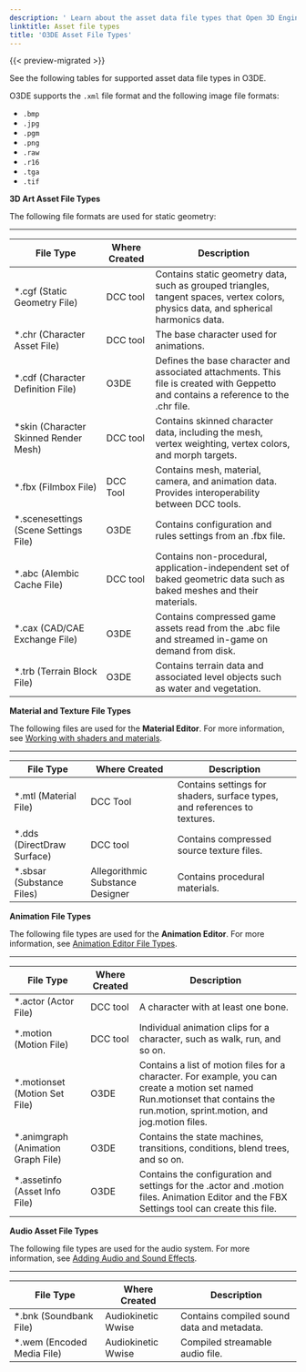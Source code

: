 ```yaml
---
description: ' Learn about the asset data file types that Open 3D Engine supports. '
linktitle: Asset file types
title: 'O3DE Asset File Types'
---
```


{{< preview-migrated >}}

See the following tables for supported asset data file types in O3DE\.

O3DE supports the `.xml` file format and the following image file formats:
+ `.bmp`
+ `.jpg`
+ `.pgm`
+ `.png`
+ `.raw`
+ `.r16`
+ `.tga`
+ `.tif`

**3D Art Asset File Types**

The following file formats are used for static geometry:


****

| File Type | Where Created | Description |
| --- | --- | --- |
| \*\.cgf \(Static Geometry File\) | DCC tool | Contains static geometry data, such as grouped triangles, tangent spaces, vertex colors, physics data, and spherical harmonics data\. |
| \*\.chr \(Character Asset File\) | DCC tool | The base character used for animations\. |
| \*\.cdf \(Character Definition File\) | O3DE | Defines the base character and associated attachments\. This file is created with Geppetto and contains a reference to the \.chr file\. |
| \*skin \(Character Skinned Render Mesh\) | DCC tool | Contains skinned character data, including the mesh, vertex weighting, vertex colors, and morph targets\. |
| \*\.fbx \(Filmbox File\) | DCC Tool | Contains mesh, material, camera, and animation data\. Provides interoperability between DCC tools\. |
| \*\.scenesettings \(Scene Settings File\) | O3DE | Contains configuration and rules settings from an \.fbx file\.  |
| \*\.abc \(Alembic Cache File\) | DCC tool | Contains non\-procedural, application\-independent set of baked geometric data such as baked meshes and their materials\.  |
| \*\.cax \(CAD/CAE Exchange File\) | O3DE | Contains compressed game assets read from the \.abc file and streamed in\-game on demand from disk\.  |
| \*\.trb \(Terrain Block File\) | O3DE | Contains terrain data and associated level objects such as water and vegetation\.  |

**Material and Texture File Types**

The following files are used for the **Material Editor**\. For more information, see [Working with shaders and materials](/docs/userguide/materials/intro.md)\.


****

| File Type | Where Created | Description |
| --- | --- | --- |
| \*\.mtl \(Material File\) | DCC Tool |  Contains settings for shaders, surface types, and references to textures\.  |
| \*\.dds \(DirectDraw Surface\) | DCC tool | Contains compressed source texture files\. |
| \*\.sbsar \(Substance Files\) | Allegorithmic Substance Designer | Contains procedural materials\. |

**Animation File Types**

The following file types are used for the **Animation Editor**\. For more information, see [Animation Editor File Types](/docs/user-guide/features/visualization/animation/character-editor/file-types.md)\.


****

| File Type | Where Created | Description |
| --- | --- | --- |
| \*\.actor \(Actor File\) | DCC tool | A character with at least one bone\.  |
| \*\.motion \(Motion File\) | DCC tool | Individual animation clips for a character, such as walk, run, and so on\. |
| \*\.motionset \(Motion Set File\) | O3DE | Contains a list of motion files for a character\. For example, you can create a motion set named Run\.motionset that contains the run\.motion, sprint\.motion, and jog\.motion files\. |
| \*\.animgraph \(Animation Graph File\) | O3DE | Contains the state machines, transitions, conditions, blend trees, and so on\. |
| \*\.assetinfo \(Asset Info File\) | O3DE | Contains the configuration and settings for the \.actor and \.motion files\. Animation Editor and the FBX Settings tool can create this file\.  |

**Audio Asset File Types**

The following file types are used for the audio system\. For more information, see [Adding Audio and Sound Effects](/docs/user-guide/features/interactivity/audio/intro.md)\.


****

| File Type | Where Created | Description |
| --- | --- | --- |
| \*\.bnk \(Soundbank File\) | Audiokinetic Wwise | Contains compiled sound data and metadata\. |
| \*\.wem \(Encoded Media File\) | Audiokinetic Wwise | Compiled streamable audio file\. |